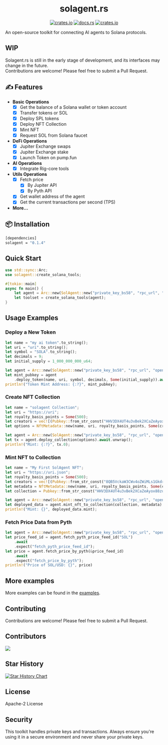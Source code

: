 <div align="center">

# solagent.rs   
  [<img alt="crates.io" src="https://img.shields.io/crates/v/solagent?style=for-the-badge&logo=rust">](https://crates.io/crates/solagent)
  [<img alt="docs.rs" src="https://img.shields.io/docsrs/solagent?style=for-the-badge&logo=docs.rs">](https://docs.rs/solagent)
  [<img alt="crates.io" src="https://img.shields.io/crates/d/solagent?style=for-the-badge&logo=rust">](https://crates.io/crates/solagent)

</div>
An open-source toolkit for connecting AI agents to Solana protocols.

## WIP
Solagent.rs is still in the early stage of development, and its interfaces may change in the future.  
Contributions are welcome! Please feel free to submit a Pull Request.

## ✍️  Features
- **Basic Operations**  
    - [x] Get the balance of a Solana wallet or token account
    - [x] Transfer tokens or SOL 
    - [x] Deploy SPL tokens
    - [x] Deploy NFT Collection
    - [x] Mint NFT 
    - [x] Request SOL from Solana faucet

- **DeFi Operations**
    - [x] Jupiter Exchange swaps
    - [x] Jupiter Exchange stake
    - [x] Launch Token on pump.fun

- **AI Operations**
    - [x] Integrate Rig-core tools

- **Utils Operations**
    - [x] Fetch price
        - [x] By Jupiter API
        - [x] By Pyth API
    - [x] Get wallet address of the agent
    - [x] Get the current transactions per second (TPS)

- **More...**

## 📦 Installation

```bash
[dependencies]
solagent = "0.1.4"
```

## Quick Start
```rust
use std::sync::Arc;
use solagent::create_solana_tools;

#[tokio::main]
async fn main() {
    let agent = Arc::new(SolAgent::new("private_key_bs58", "rpc_url", "openai_api_key"));
    let toolset = create_solana_tools(agent);
}
```

## Usage Examples
### Deploy a New Token
```rust
let name = "my ai token".to_string();
let uri = "uri".to_string();
let symbol = "SOLA".to_string();
let decimals = 9;
let initial_supply = 1_000_000_000_u64;

let agent = Arc::new(SolAgent::new("private_key_bs58", "rpc_url", "openai_api_key"));
let mint_pubkey = agent
    .deploy_token(name, uri, symbol, decimals, Some(initial_supply)).await;
println!("Token Mint Address: {:?}", mint_pubkey);
```

### Create NFT Collection
```rust
let name = "solagent Collection";
let uri = "https://uri";
let royalty_basis_points = Some(500);
let creators = vec![(Pubkey::from_str_const("HHV3DX4UT4u3vBek2XCaZeAyox88zuhWfcLRJbFx1oYt"), 100)];
let options = NftMetadata::new(name, uri, royalty_basis_points, Some(creators));

let agent = Arc::new(SolAgent::new("private_key_bs58", "rpc_url", "openai_api_key"));
let tx = agent.deploy_collection(options).await.unwrap();
println!("Mint: {:?}", tx.0);
```

### Mint NFT to Collection
```rust
let name = "My First SolAgent NFT";
let uri = "https://uri.json";
let royalty_basis_points = Some(500);
let creators = vec![(Pubkey::from_str_const("8QB5VckaW3CWv4oZWiMLs1GkdrR5pVcjarAS1U6rG6Wh"), 100)];
let metadata = NftMetadata::new(name, uri, royalty_basis_points, Some(creators));
let collection = Pubkey::from_str_const("HHV3DX4UT4u3vBek2XCaZeAyox88zuhWfcLRJbFx1oYt");

let agent = Arc::new(SolAgent::new("private_key_bs58", "rpc_url", "openai_api_key"));
let deployed_data = agent.mint_nft_to_collection(collection, metadata).await.unwrap();
println!("Mint: {}", deployed_data.mint);
```

### Fetch Price Data from Pyth
```rust
let agent = Arc::new(SolAgent::new("private_key_bs58", "rpc_url", "openai_api_key"));
let price_feed_id = agent.fetch_pyth_price_feed_id("SOL")
    .await
    .expect("fetch_pyth_price_feed_id");
let price = agent.fetch_price_by_pyth(&price_feed_id)
    .await
    .expect("fetch_price_by_pyth");
println!("Price of SOL/USD: {}", price)
```

## More examples
More examples can be found in the [examples](examples/).  

## 
## Contributing

Contributions are welcome! Please feel free to submit a Pull Request.

## Contributors

<a href="https://github.com/zTgx/solagent.rs/graphs/contributors">
  <img src="https://contrib.rocks/image?repo=zTgx/solagent.rs" />
</a>

## Star History

[![Star History Chart](https://api.star-history.com/svg?repos=zTgx/solagent.rs&type=Date)](https://star-history.com/#zTgx/solagent.rs&Date)

## License

Apache-2 License

## Security

This toolkit handles private keys and transactions. Always ensure you're using it in a secure environment and never share your private keys.
